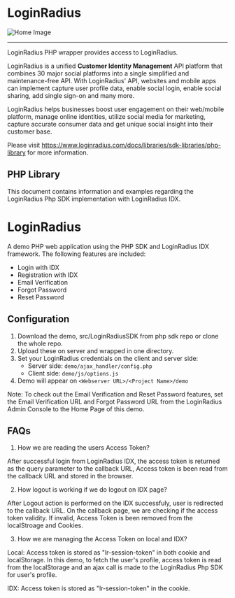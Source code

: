 
LoginRadius
==========

![Home Image](http://docs.lrcontent.com/resources/github/banner-1544x500.png)

-----------------------------------------------
LoginRadius PHP wrapper provides access to LoginRadius.

LoginRadius is a unified **Customer Identity Management** API platform that combines 30 major social platforms into a single simplified and maintenance-free API. With LoginRadius' API, websites and mobile apps can implement capture user profile data, enable social login, enable social sharing, add single sign-on and many more.

LoginRadius helps businesses boost user engagement on their web/mobile platform, manage online identities, utilize social media for marketing, capture accurate consumer data and get unique social insight into their customer base.

Please visit https://www.loginradius.com/docs/libraries/sdk-libraries/php-library for more information.

PHP Library
--------------

This document contains information and examples regarding the LoginRadius Php SDK implementation with LoginRadius IDX.

# LoginRadius

A demo PHP web application using the PHP SDK and LoginRadius IDX framework. The following features are included:

* Login with IDX
* Registration with IDX
* Email Verification
* Forgot Password
* Reset Password


## Configuration

1. Download the demo, src/LoginRadiusSDK from php sdk repo or clone the whole repo.
2. Upload these on server and wrapped in one directory.
3. Set your LoginRadius credentials on the client and server side:
	* Server side: `demo/ajax_handler/config.php`
	* Client side: `demo/js/options.js`
4. Demo will appear on `<Webserver URL>/<Project Name>/demo`

Note: To check out the Email Verification and Reset Password features, set the Email Verification URL and Forgot Password URL from the LoginRadius Admin Console to the Home Page of this demo.

## FAQs

1. How we are reading the users Access Token?

After successful login from LoginRadius IDX, the access token is returned as the query parameter to the callback URL, Access token is been read from the callback URL and stored in the browser.


2. How logout is working if we do logout on IDX page?

After Logout action is performed on the IDX successfuly, user is redirected to the callback URL. On the callback page, we are checking if the access token validity. If invalid, Access Token is been removed from the localStroage and Cookies. 


3. How we are managing the Access Token on local and IDX?

Local: Access token is stored as "lr-session-token" in both cookie and localStorage. In this demo, to fetch the user's profile, access token is read from the localStorage and an ajax call is made to the LoginRadius Php SDK for user's profile.

IDX: Access token is stored as "lr-session-token" in the cookie.